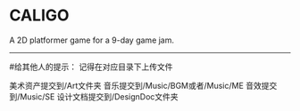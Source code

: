 # CALIGO
A 2D platformer game for a 9-day game jam.

---
#给其他人的提示：
记得在对应目录下上传文件

美术资产提交到/Art文件夹
音乐提交到/Music/BGM或者/Music/ME
音效提交到/Music/SE
设计文档提交到/DesignDoc文件夹
